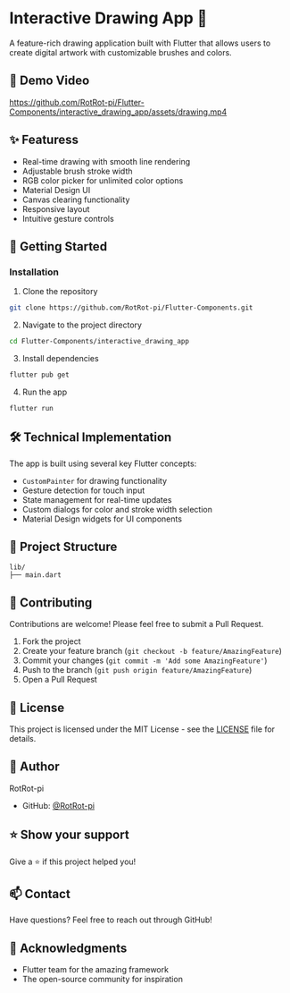 # Interactive Drawing App 🎨

A feature-rich drawing application built with Flutter that allows users to create digital artwork with customizable brushes and colors.

## 🎥 Demo Video

<!-- ![App Demo](assets/drawing.mp4) -->

<https://github.com/RotRot-pi/Flutter-Components/interactive_drawing_app/assets/drawing.mp4>

## ✨ Featuress

- Real-time drawing with smooth line rendering
- Adjustable brush stroke width
- RGB color picker for unlimited color options
- Material Design UI
- Canvas clearing functionality
- Responsive layout
- Intuitive gesture controls

## 🚀 Getting Started

### Installation

1. Clone the repository

```bash
git clone https://github.com/RotRot-pi/Flutter-Components.git
```

2. Navigate to the project directory

```bash
cd Flutter-Components/interactive_drawing_app
```

3. Install dependencies

```bash
flutter pub get
```

4. Run the app

```bash
flutter run
```

## 🛠️ Technical Implementation

The app is built using several key Flutter concepts:

- `CustomPainter` for drawing functionality
- Gesture detection for touch input
- State management for real-time updates
- Custom dialogs for color and stroke width selection
- Material Design widgets for UI components

## 📂 Project Structure

```
lib/
├── main.dart
```

## 🤝 Contributing

Contributions are welcome! Please feel free to submit a Pull Request.

1. Fork the project
2. Create your feature branch (`git checkout -b feature/AmazingFeature`)
3. Commit your changes (`git commit -m 'Add some AmazingFeature'`)
4. Push to the branch (`git push origin feature/AmazingFeature`)
5. Open a Pull Request

## 📝 License

This project is licensed under the MIT License - see the [LICENSE](LICENSE) file for details.

## 👤 Author

RotRot-pi

- GitHub: [@RotRot-pi](https://github.com/RotRot-pi)

## ⭐ Show your support

Give a ⭐️ if this project helped you!

## 📫 Contact

Have questions? Feel free to reach out through GitHub!

## 🙏 Acknowledgments

- Flutter team for the amazing framework
- The open-source community for inspiration
